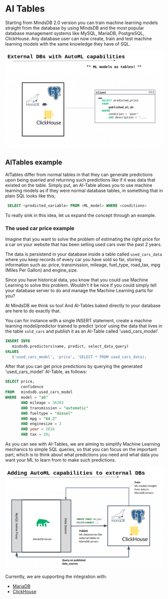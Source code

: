 # AI Tables

Starting from MindsDB 2.0 version you can train machine learning models straight from the database by using MindsDB and the most popular database management systems like MySQL, MariaDB, PostgreSQL, ClickHouse. Any database user can now create, train and test machine learning models with the same knowledge they have of SQL. 

![MindsDB-Databases](/assets/databases/ex-dbs.png)

## AITables example

AITables differ from normal tables in that they can generate predictions upon being queried and returning such predictions like if it was data that existed on the table. Simply put, an AI-Table allows you to use machine learning models as if they were normal  database tables, in something that in plain SQL looks like this; 

```sql
 SELECT <predicted_variable> FROM <ML_model> WHERE <conditions> 
```

To really sink in this idea, let us expand the concept through an example. 

### The used car price example

Imagine that you want to solve the problem of estimating the right price for a car on your website that has been selling used cars over the past 2 years. 

The data is persistend in your database inside a table called `used_cars_data` where you keep records of every car you have sold so far, storing information such as: price, transmission, mileage, fuel_type, road_tax, mpg (Miles Per Gallon) and engine_size.  

Since you have historical data, you know that you could use Machine Learning to solve this problem. Wouldn't it be nice if you could simply tell your database server to do and manage the Machine Learning parts for you?

At MindsDB we think so too! And AI-Tables baked directly to your database are here to do exactly that.

You can for instance with a single INSERT statement, create a machine learning model/predictor trained to predict ‘price’ using the data that lives in the table `sold_cars` and publish it as an AI-Table called 'used_cars_model'.

```sql
INSERT INTO
   mindsdb.predictors(name, predict, select_data_query) 
VALUES
   ('used_cars_model', 'price', 'SELECT * FROM used_cars_data);
```

After that you can get price predictions by querying the generated 'used_cars_model' AI-Table, as follows: 

```sql
SELECT price, 
       confidence 
FROM   mindsdb.used_cars_model 
WHERE  model = "a6" 
       AND mileage = 36203 
       AND transmission = "automatic" 
       AND fueltype = "diesel" 
       AND mpg = "64.2" 
       AND enginesize = 2 
       AND year = 2016 
       AND tax = 20; 
```

As you can see with AI-Tables, we are aiming to simplify Machine Learning mechanics to simple SQL queries, so that you can focus on the important part; which is to think about what predictions you need and what data you want your ML to learn from to make such predictions. 
 
![MindsDB-AutoML in Databases](/assets/databases/db-automl.png)

Currently, we are supporting the integration with:

* [MariaDB](/databases/MariaDB)
* [ClickHouse](/databases/Clickhouse)